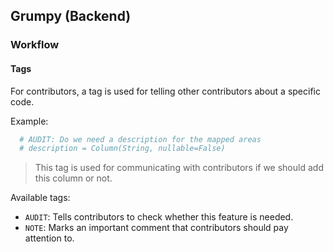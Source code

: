 ## Grumpy (Backend)

### Workflow

#### Tags

For contributors, a tag is used for telling other contributors
about a specific code.

Example:

```python
  # AUDIT: Do we need a description for the mapped areas
  # description = Column(String, nullable=False)
```

> This tag is used for communicating with contributors if we should add this column or not.

Available tags:

- `AUDIT`: Tells contributors to check whether this feature is needed.
- `NOTE`: Marks an important comment that contributors should pay attention to.
